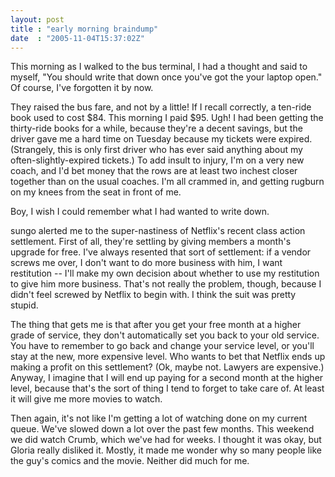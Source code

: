 ```yaml
---
layout: post
title : "early morning braindump"
date  : "2005-11-04T15:37:02Z"
---
```

This morning as I walked to the bus terminal, I had a thought and said to myself, "You should write that down once you've got the your laptop open."  Of course, I've forgotten it by now.

They raised the bus fare, and not by a little!  If I recall correctly, a ten-ride book used to cost $84.  This morning I paid $95.  Ugh!  I had been getting the thirty-ride books for a while, because they're a decent savings, but the driver gave me a hard time on Tuesday because my tickets were expired. (Strangely, this is only first driver who has ever said anything about my often-slightly-expired tickets.)  To add insult to injury, I'm on a very new coach, and I'd bet money that the rows are at least two inchest closer together than on the usual coaches.  I'm all crammed in, and getting rugburn on my knees from the seat in front of me.

Boy, I wish I could remember what I had wanted to write down.

sungo alerted me to the super-nastiness of Netflix's recent class action settlement.  First of all, they're settling by giving members a month's upgrade for free.  I've always resented that sort of settlement: if a vendor screws me over, I don't want to do more business with him, I want restitution -- I'll make my own decision about whether to use my restitution to give him more business.  That's not really the problem, though, because I didn't feel screwed by Netflix to begin with.  I think the suit was pretty stupid.

The thing that gets me is that after you get your free month at a higher grade of service, they don't automatically set you back to your old service.  You have to remember to go back and change your service level, or you'll stay at the new, more expensive level.  Who wants to bet that Netflix ends up making a profit on this settlement?  (Ok, maybe not.  Lawyers are expensive.)  Anyway, I imagine that I will end up paying for a second month at the higher level, because that's the sort of thing I tend to forget to take care of.  At least it will give me more movies to watch.

Then again, it's not like I'm getting a lot of watching done on my current queue.  We've slowed down a lot over the past few months.  This weekend we did watch Crumb, which we've had for weeks.  I thought it was okay, but Gloria really disliked it.  Mostly, it made me wonder why so many people like the guy's comics and the movie.  Neither did much for me.
